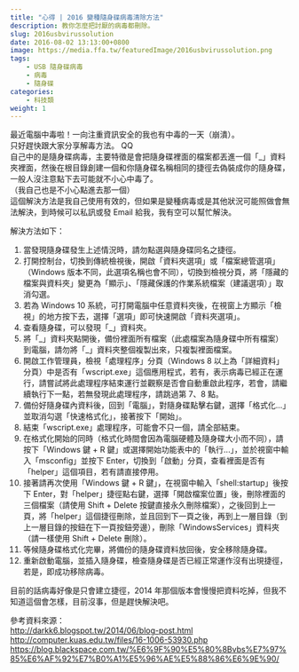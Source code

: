 ```yaml
---
title: "心得 | 2016 變種隨身碟病毒清除方法"
description: 教你怎麼把討厭的病毒都刪除。
slug: 2016usbvirussolution
date: 2016-08-02 13:13:00+0800
image: https://media.ffa.tw/featuredImage/2016usbvirussolution.png
tags:
    - USB 隨身碟病毒
    - 病毒
    - 隨身碟
categories:
    - 科技類
weight: 1
---
```

最近電腦中毒啦！一向注重資訊安全的我也有中毒的一天（崩潰）。  
只好趕快跟大家分享解毒方法。 QQ  
自己中的是隨身碟病毒，主要特徵是會把隨身碟裡面的檔案都丟進一個「\_」資料夾裡面，然後在根目錄創建一個和你隨身碟名稱相同的捷徑去偽裝成你的隨身碟，一般人沒注意點下去可能就不小心中毒了。  
（我自己也是不小心點進去那一個）  
這個解決方法是我自己使用有效的，但如果是變種病毒或是其他狀況可能照做會無法解決，到時候可以私訊或發 Email 給我，我有空可以幫忙解決。

<!--more-->

解決方法如下：  
1. 當發現隨身碟發生上述情況時，請勿點選與隨身碟同名之捷徑。
2. 打開控制台，切換到傳統檢視後，開啟「資料夾選項」或「檔案總管選項」（Windows 版本不同，此選項名稱也會不同），切換到檢視分頁，將「隱藏的檔案與資料夾」變更為「顯示」、「隱藏保護的作業系統檔案（建議選項）」取消勾選。
3. 若為 Windows 10 系統，可打開電腦中任意資料夾後，在視窗上方顯示「檢視」的地方按下去，選擇「選項」即可快速開啟「資料夾選項」。
4. 查看隨身碟，可以發現「\_」資料夾。
5. 將「\_」資料夾點開後，備份裡面所有檔案（此處檔案為隨身碟中所有檔案）到電腦，請勿將「\_」資料夾整個複製出來，只複製裡面檔案。
6. 開啟工作管理員，檢視「處理程序」分頁（Windows 8 以上為「詳細資料」分頁）中是否有「wscript.exe」這個應用程式，若有，表示病毒已經正在運行，請嘗試將此處理程序結束運行並觀察是否會自動重啟此程序，若會，請繼續執行下一點，若無發現此處理程序，請跳過第 7、8 點。
7. 備份好隨身碟內資料後，回到「電腦」，對隨身碟點擊右鍵，選擇「格式化...」並取消勾選「快速格式化」，接著按下「開始」。
8. 結束「wscript.exe」處理程序，可能會不只一個，請全部結束。
9. 在格式化開始的同時（格式化時間會因為電腦硬體及隨身碟大小而不同），請按下「Windows 鍵 + R 鍵」或選擇開始功能表中的「執行...」，並於視窗中輸入「msconfig」並按下 Enter，切換到「啟動」分頁，查看裡面是否有「helper」這個項目，若有請直接停用。
10. 接著請再次使用「Windows 鍵 + R 鍵」，在視窗中輸入「shell:startup」後按下 Enter，對「helper」捷徑點右鍵，選擇「開啟檔案位置」後，刪除裡面的三個檔案（請使用 Shift + Delete 按鍵直接永久刪除檔案），之後回到上一頁，將「helper」這個捷徑刪除，並且回到下一頁之後，再到上一層目錄（到上一層目錄的按鈕在下一頁按鈕旁邊），刪除「WindowsServices」資料夾（請一樣使用 Shift + Delete 刪除）。
11. 等候隨身碟格式化完畢，將備份的隨身碟資料放回後，安全移除隨身碟。
12. 重新啟動電腦，並插入隨身碟，檢查隨身碟是否已經正常運作沒有出現捷徑，若是，即成功移除病毒。

目前的話病毒好像是只會建立捷徑，2014 年那個版本會慢慢把資料吃掉，但我不知道這個會怎樣，目前沒事，但是趕快解決吧。

參考資料來源：  
<http://darkk6.blogspot.tw/2014/06/blog-post.html>  
<http://computer.kuas.edu.tw/files/16-1006-53930.php>  
<https://blog.blackspace.com.tw/%E6%9F%90%E5%80%8Bvbs%E7%97%85%E6%AF%92%E7%B0%A1%E5%96%AE%E5%88%86%E6%9E%90/>